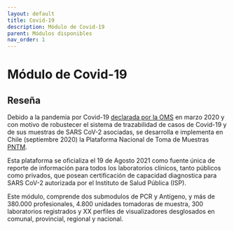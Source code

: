 ```yaml
---
layout: default
title: Covid-19
description: Módulo de Covid-19
parent: Módulos disponibles
nav_order: 1
---
```


# Módulo de Covid-19

## Reseña 

Debido a la pandemia por Covid-19 [declarada por la OMS](https://www.who.int/es/director-general/speeches/detail/who-director-general-s-opening-remarks-at-the-media-briefing-on-covid-19---11-march-2020) en marzo 2020 y con motivo de robustecer el sistema de trazabilidad de casos de Covid-19 y de sus muestras de SARS CoV-2 asociadas, se desarrolla e implementa en Chile (septiembre 2020) la Plataforma Nacional de Toma de Muestras [PNTM](https://tomademuestras.minsal.cl). 

Esta plataforma se oficializa el 19 de Agosto 2021 como fuente única de reporte de información para todos los laboratorios clínicos, tanto públicos como privados, que posean certificación de capacidad diagnostica para SARS CoV-2 autorizada por el Instituto de Salud Pública (ISP).

Este módulo, comprende dos submodulos de PCR y Antígeno, y más de 380.000 profesionales, 4.800 unidades tomadoras de muestra, 300 laboratorios registrados y XX perfiles de visualizadores desglosados en comunal, provincial, regional y nacional.



